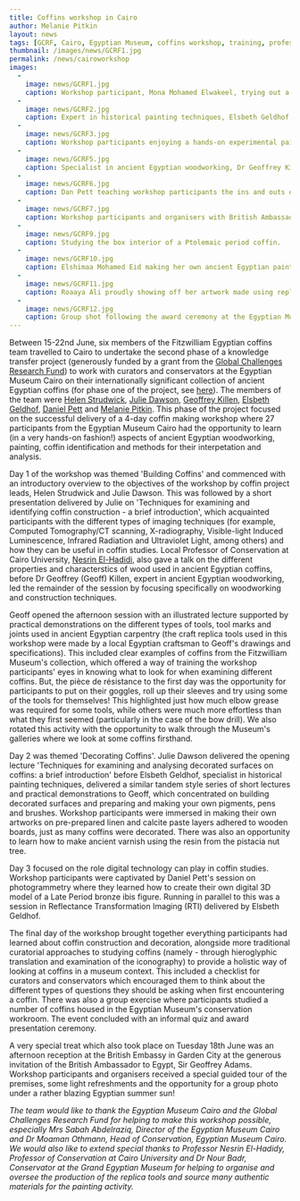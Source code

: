 ```yaml
---
title: Coffins workshop in Cairo
author: Melanie Pitkin
layout: news
tags: [GCRF, Cairo, Egyptian Museum, coffins workshop, training, professional development, knowledge transfer, capacity building]
thumbnail: /images/news/GCRF1.jpg
permalink: /news/cairoworkshop
images:
  -
    image: news/GCRF1.jpg
    caption: Workshop participant, Mona Mohamed Elwakeel, trying out a replica mallet and chisel.
  -
    image: news/GCRF2.jpg
    caption: Expert in historical painting techniques, Elsbeth Geldhof, explaining different types of pigments in ancient Egypt.
  -
    image: news/GCRF3.jpg
    caption: Workshop participants enjoying a hands-on experimental painting activity. 
  -
    image: news/GCRF5.jpg
    caption: Specialist in ancient Egyptian woodworking, Dr Geoffrey Killen, demonstrating the mallet and chisel. 
  -
    image: news/GCRF6.jpg
    caption: Dan Pett teaching workshop participants the ins and outs of photogrammetry. 
  -
    image: news/GCRF7.jpg
    caption: Workshop participants and organisers with British Ambassador to Egypt, Sir Geoffrey Adam, at the British Embassy in Cairo.
  -
    image: news/GCRF9.jpg
    caption: Studying the box interior of a Ptolemaic period coffin. 
  -
    image: news/GCRF10.jpg
    caption: Elshimaa Mohamed Eid making her own ancient Egyptian paintbrush in one of Elsbeth Geldhof's workshops.
  -
    image: news/GCRF11.jpg
    caption: Roaaya Ali proudly showing off her artwork made using replica ancient Egyptian brushes, pens and pigments. 
  -
    image: news/GCRF12.jpg
    caption: Group shot following the award ceremony at the Egyptian Museum Cairo. 
---
```


Between 15-22nd June, six members of the Fitzwilliam Egyptian coffins team travelled to Cairo to undertake the second phase of a knowledge transfer project (generously funded by a grant from the [Global Challenges Research Fund](https://www.ukri.org/research/global-challenges-research-fund/)) to work with curators and conservators at the Egyptian Museum Cairo on their internationally significant collection of ancient Egyptian coffins (for phase one of the project, see [here](https://egyptiancoffins.org/news/new-collaborative-project-with-the-Egyptian-Museum-Cairo)). The members of the team were [Helen Strudwick](https://egyptiancoffins.org/team/helen-strudwick/), [Julie Dawson](https://egyptiancoffins.org/team/julie-dawson/), [Geoffrey Killen](https://egyptiancoffins.org/team/geoff-killen/), [Elsbeth Geldhof](https://egyptiancoffins.org/team/elsbeth-geldhof/), [Daniel Pett](https://egyptiancoffins.org/team/daniel-pett/) and [Melanie Pitkin](https://egyptiancoffins.org/team/melanie-pitkin/). This phase of the project focused on the successful delivery of a 4-day coffin making workshop where 27 participants from the Egyptian Museum Cairo had the opportunity to learn (in a very hands-on fashion!) aspects of ancient Egyptian woodworking, painting, coffin identification and methods for their interpetation and analysis.

Day 1 of the workshop was themed 'Building Coffins' and commenced with an introductory overview to the objectives of the workshop by coffin project leads, Helen Strudwick and Julie Dawson. This was followed by a short presentation delivered by Julie on 'Techniques for examining and identifying coffin construction - a brief introduction', which acquainted participants with the different types of imaging techniques (for example, Computed Tomography/CT scanning, X-radiography, Visible-light Induced Luminescence, Infrared Radiation and Ultraviolet Light, among others) and how they can be useful in coffin studies. Local Professor of Conservation at Cairo University, [Nesrin El-Hadidi](https://scholar.cu.edu.eg/?q=nesrin/), also gave a talk on the different properties and characterstics of wood used in ancient Egyptian coffins, before Dr Geoffrey (Geoff) Killen, expert in ancient Egyptian woodworking, led the remainder of the session by focusing specifically on woodworking and construction techniques.

Geoff opened the afternoon session with an illustrated lecture supported by practical demonstrations on the different types of tools, tool marks and joints used in ancient Egyptian carpentry (the craft replica tools used in this workshop were made by a local Egyptian craftsman to Geoff's drawings and specifications). This included clear examples of coffins from the Fitzwilliam Museum's collection, which offered a way of training the workshop participants' eyes in knowing what to look for when examining different coffins. But, the pièce de résistance to the first day was the opportunity for participants to put on their goggles, roll up their sleeves and try using some of the tools for themselves! This highlighted just how much elbow grease was required for some tools, while others were much more effortless than what they first seemed (particularly in the case of the bow drill). We also rotated this activity with the opportunity to walk through the Museum's galleries where we look at some coffins firsthand. 

Day 2 was themed 'Decorating Coffins'. Julie Dawson delivered the opening lecture 'Techniques for examining and analysing decorated surfaces on coffins: a brief introduction' before Elsbeth Geldhof, specialist in historical painting techniques, delivered a similar tandem style series of short lectures and practical demonstrations to Geoff, which concentrated on building decorated surfaces and preparing and making your own pigments, pens and brushes. Workshop participants were immersed in making their own artworks on pre-prepared linen and calcite paste layers adhered to wooden boards, just as many coffins were decorated. There was also an opportunity to learn how to make ancient varnish using the resin from the pistacia nut tree.

Day 3 focused on the role digital technology can play in coffin studies. Workshop participants were captivated by Daniel Pett's session on photogrammetry where they learned how to create their own digital 3D model of a Late Period bronze ibis figure. Running in parallel to this was a session in Reflectance Transformation Imaging (RTI) delivered by Elsbeth Geldhof. 

The final day of the workshop brought together everything participants had learned about coffin construction and decoration, alongside more traditional curatorial approaches to studying coffins (namely - through hieroglyphic translation and examination of the iconography) to provide a holistic way of looking at coffins in a museum context. This included a checklist for curators and conservators which encouraged them to think about the different types of questions they should be asking when first encountering a coffin. There was also a group exercise where participants studied a number of coffins housed in the Egyptian Museum's conservation workroom. The event concluded with an informal quiz and award presentation ceremony.

A very special treat which also took place on Tuesday 18th June was an afternoon reception at the British Embassy in Garden City at the generous invitation of the British Ambassador to Egypt, Sir Geoffrey Adams. Workshop participants and organisers received a special guided tour of the premises, some light refreshments and the opportunity for a group photo under a rather blazing Egyptian summer sun!


*The team would like to thank the Egyptian Museum Cairo and the Global Challenges Research Fund for helping to make this workshop possible, especially Mrs Sabah Abdelraziq, Director of the Egyptian Museum Cairo and Dr Moaman Othmann, Head of Conservation, Egyptian Museum Cairo. We would also like to extend special thanks to Professor Nesrin El-Hadidy, Professor of Conservation at Cairo University and Dr Nour Badr, Conservator at the Grand Egyptian Museum for helping to organise and oversee the production of the replica tools and source many authentic materials for the painting activity.* 


